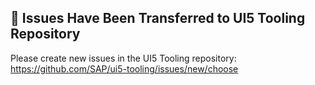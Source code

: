 ## 🚨 Issues Have Been Transferred to UI5 Tooling Repository

Please create new issues in the UI5 Tooling repository: https://github.com/SAP/ui5-tooling/issues/new/choose

